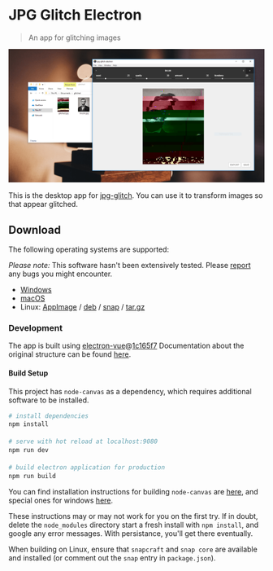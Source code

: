 # JPG Glitch Electron

> An app for glitching images

![Windows Screenshot](build/screenshots/windows/01.png)

This is the desktop app for [jpg-glitch](https://snorpey.github.io/jpg-glitch). You can use it to transform images so that appear glitched.

## Download
The following operating systems are supported:

_Please note:_ This software hasn't been extensively tested. Please [report](../../issues) any bugs you might encounter.

* [Windows](https://github.com/snorpey/jpg-glitch-electron/releases/download/v0.0.1/JPG.Glitch.Setup.0.0.1.exe)
* [macOS](https://github.com/snorpey/jpg-glitch-electron/releases/download/v0.0.1/JPG.Glitch-0.0.1.dmg)
* Linux: [AppImage](https://github.com/snorpey/jpg-glitch-electron/releases/download/v0.0.1/jpg-glitch-electron-0.0.1-x86_64.AppImage) / [deb](https://github.com/snorpey/jpg-glitch-electron/releases/download/v0.0.1/jpg-glitch-electron_0.0.1_amd64.deb) / [snap](https://github.com/snorpey/jpg-glitch-electron/releases/download/v0.0.1/jpg-glitch-desktop_0.0.1_amd64.snap) / [tar.gz](https://github.com/snorpey/jpg-glitch-electron/releases/download/v0.0.1/jpg-glitch-electron-0.0.1.tar.gz)


### Development

The app is built using [electron-vue](https://github.com/SimulatedGREG/electron-vue)@[1c165f7](https://github.com/SimulatedGREG/electron-vue/tree/1c165f7c5e56edaf48be0fbb70838a1af26bb015) Documentation about the original structure can be found [here](https://simulatedgreg.gitbooks.io/electron-vue/content/index.html).

#### Build Setup

This project has `node-canvas` as a dependency, which requires additional software to be installed.

``` bash
# install dependencies
npm install

# serve with hot reload at localhost:9080
npm run dev

# build electron application for production
npm run build

```

You can find installation instructions for building `node-canvas` are [here](https://github.com/Automattic/node-canvas), and special ones for windows [here](https://github.com/Automattic/node-canvas/wiki/Installation---Windows#install-with-chocolatey). 

These instructions may or may not work for you on the first try. If in doubt, delete the `node_modules` directory start a fresh install with `npm install`, and google any error messages. With persistance, you'll get there eventually.

When building on Linux, ensure that `snapcraft` and `snap core` are available and installed (or comment out the `snap` entry in `package.json`).